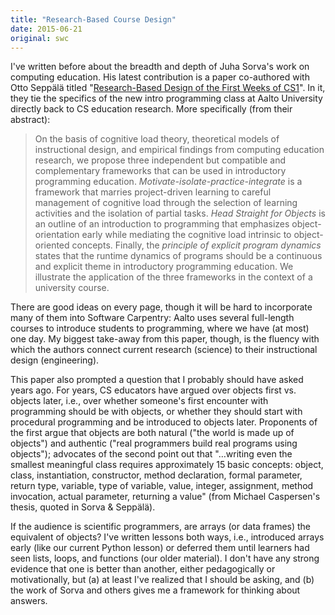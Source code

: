 ```yaml
---
title: "Research-Based Course Design"
date: 2015-06-21
original: swc
---
```

<p>
  I've written before about the breadth and depth of
  Juha Sorva's work on computing education.
  His latest contribution is a paper co-authored with Otto Sepp&auml;l&auml; titled
  "<a href="http://www.researchgate.net/publication/271214535_Research-based_Design_of_the_First_Weeks_of_CS1">Research-Based Design of the First Weeks of CS1</a>".
  In it,
  they tie the specifics of the new intro programming class at Aalto University
  directly back to CS education research.
  More specifically (from their abstract):
</p>
<blockquote>
  <p>
    On the basis of cognitive load theory,
    theoretical models of instructional design,
    and empirical findings from computing education research,
    we propose three independent but compatible and complementary frameworks that can be used in introductory programming education.
    <em>Motivate-isolate-practice-integrate</em> is a framework
    that marries project-driven learning to careful management of cognitive load
    through the selection of learning activities and the isolation of partial tasks.
    <em>Head Straight for Objects</em> is an outline of an introduction to programming
    that emphasizes object-orientation early while mediating the cognitive load intrinsic to object-oriented concepts.
    Finally, the <em>principle of explicit program dynamics</em> states that
    the runtime dynamics of programs should be a continuous and explicit theme in introductory programming education.
    We illustrate the application of the three frameworks in the context of a university course.
  </p>
</blockquote>
<p>
  There are good ideas on every page,
  though it will be hard to incorporate many of them into Software Carpentry:
  Aalto uses several full-length courses to introduce students to programming,
  where we have (at most) one day.
  My biggest take-away from this paper,
  though,
  is the fluency with which the authors connect current research (science)
  to their instructional design (engineering).
</p>
<p>
  This paper also prompted a question that I probably should have asked years ago.
  For years,
  CS educators have argued over objects first vs. objects later,
  i.e.,
  over whether someone's first encounter with programming should be with objects,
  or whether they should start with procedural programming and be introduced to objects later.
  Proponents of the first argue that objects are both natural ("the world is made up of objects")
  and authentic ("real programmers build real programs using objects");
  advocates of the second point out that
  "…writing even the smallest meaningful class requires approximately 15 basic concepts:
  object, class, instantiation, constructor, method declaration, formal parameter, return type,
  variable, type of variable, value, integer, assignment, method invocation, actual parameter,
  returning a value"
  (from Michael Caspersen's thesis, quoted in Sorva &amp; Sepp&auml;l&auml;).
</p>
<p>
  If the audience is scientific programmers,
  are arrays (or data frames) the equivalent of objects?
  I've written lessons both ways,
  i.e.,
  introduced arrays early (like our current Python lesson)
  or deferred them until learners had seen lists, loops, and functions
  (our older material).
  I don't have any strong evidence that one is better than another,
  either pedagogically or motivationally,
  but (a) at least I've realized that I should be asking,
  and (b) the work of Sorva and others gives me a framework for thinking about answers.
</p>

